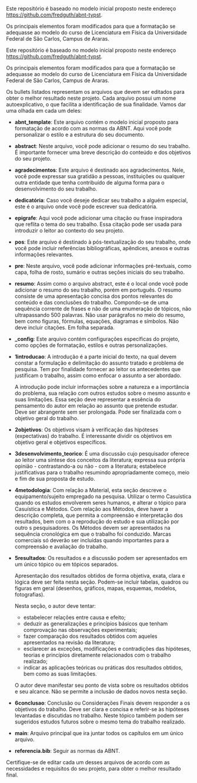 Este repositório é baseado no modelo inicial proposto neste endereço https://github.com/fredguth/abnt-typst.

Os principais elementos foram modificados para que a formatação se adequasse ao modelo do curso de Licenciatura em Física da Universidade Federal de São Carlos, Campus de Araras.

Este repositório é baseado no modelo inicial proposto neste endereço https://github.com/fredguth/abnt-typst.

Os principais elementos foram modificados para que a formatação se adequasse ao modelo do curso de Licenciatura em Física da Universidade Federal de São Carlos, Campus de Araras.

Os bullets listados representam os arquivos que devem ser editados para obter o melhor resultado neste projeto. Cada arquivo possui um nome autoexplicativo, o que facilita a identificação de sua finalidade. Vamos dar uma olhada em cada um deles:
- **abnt_template**: Este arquivo contém o modelo inicial proposto para formatação de acordo com as normas da ABNT. Aqui você pode personalizar o estilo e a estrutura do seu documento.

- **abstract**: Neste arquivo, você pode adicionar o resumo do seu trabalho. É importante fornecer uma breve descrição do conteúdo e dos objetivos do seu projeto.

- **agradecimentos**: Este arquivo é destinado aos agradecimentos. Nele, você pode expressar sua gratidão a pessoas, instituições ou qualquer outra entidade que tenha contribuído de alguma forma para o desenvolvimento do seu trabalho.

- **dedicatória**: Caso você deseje dedicar seu trabalho a alguém especial, este é o arquivo onde você pode escrever sua dedicatória.

- **epigrafe**: Aqui você pode adicionar uma citação ou frase inspiradora que reflita o tema do seu trabalho. Essa citação pode ser usada para introduzir o leitor ao contexto do seu projeto.

- **pos**: Este arquivo é destinado à pós-textualização do seu trabalho, onde você pode incluir referências bibliográficas, apêndices, anexos e outras informações relevantes.

- **pre**: Neste arquivo, você pode adicionar informações pré-textuais, como capa, folha de rosto, sumário e outras seções iniciais do seu trabalho.

- **resumo**: Assim como o arquivo abstract, este é o local onde você pode adicionar o resumo do seu trabalho, porém em português. O resumo consiste de uma apresentação concisa dos pontos relevantes do conteúdo e das conclusões do trabalho. Compondo-se de uma sequência corrente de frases e não de uma enumeração de tópicos, não ultrapassando 500 palavras. Não usar parágrafos no meio do resumo, bem como figuras, fórmulas, equações, diagramas e símbolos. Não deve incluir citações. Em folha separada. 

- **_config**: Este arquivo contém configurações específicas do projeto, como opções de formatação, estilos e outras personalizações.

- **1introducao**: A introdução é a parte inicial do texto, na qual devem constar a formulação e delimitação do assunto tratado e problema de pesquisa. Tem por finalidade fornecer ao leitor os antecedentes que justificam o trabalho, assim como enfocar o assunto a ser abordado. 

    A introdução pode incluir informações sobre a natureza e a importância do problema, sua relação com outros estudos sobre o mesmo assunto e suas limitações. Essa seção deve representar a essência do pensamento do autor em relação ao assunto que pretende estudar. Deve ser abrangente sem ser prolongada. Pode ser finalizada com o objetivo geral do trabalho. 

- **2objetivos**: Os objetivos visam à verificação das hipóteses (expectativas) do trabalho. É interessante dividir os objetivos em objetivo geral e objetivos específicos.

- **3desenvolvimento_teorico**: É uma discussão cujo pesquisador oferece ao leitor uma síntese dos conceitos da literatura; expressa sua própria opinião - contrastando-a ou não - com a literatura; estabelece justificativas para o trabalho resumindo apropriadamente começo, meio e fim de sua proposta de estudo.

- **4metodologia**: Com relação a Material, esta seção descreve o equipamento/sujeito empregado na pesquisa. 
Utilizar o termo Casuística quando os estudos envolverem seres humanos, e alterar o tópico para Casuística e Métodos. Com relação aos Métodos, deve haver a descrição completa, que permita a compreensão e interpretação dos resultados, bem com o a reprodução do estudo e sua utilização por outro s pesquisadores. Os Métodos devem ser apresentados na sequência cronológica em que o trabalho foi conduzido. Marcas comerciais só deverão ser incluídas quando importantes para a compreensão e avaliação do trabalho.

- **5resultados**: Os resultados e a discussão podem ser apresentados em um único tópico ou em tópicos separados.

    Apresentação dos resultados obtidos de forma objetiva, exata, clara e lógica deve ser feita nesta seção. Podem-se incluir tabelas, quadros ou figuras em geral (desenhos, gráficos, mapas, esquemas, modelos, fotografias).

    Nesta seção, o autor deve tentar:

    - estabelecer relações entre causa e efeito;
    - deduzir as generalizações e princípios básicos que tenham comprovação nas observações experimentais;
    - fazer comparação dos resultados obtidos com aqueles apresentados na revisão da literatura;
    - esclarecer as exceções, modificações e contradições das hipóteses, teorias e princípios diretamente relacionados com o trabalho realizado;
    - indicar as aplicações teóricas ou práticas dos resultados obtidos, bem como as suas limitações.

    O autor deve manifestar seu ponto de vista sobre os resultados obtidos e seu alcance. Não se permite a inclusão de dados novos nesta seção.

- **6conclusao**: Conclusão ou Considerações Finais devem responder a os objetivos do trabalho. Deve ser clara e concisa e referir-se às hipóteses levantadas e discutidas no trabalho. Neste tópico também podem ser sugeridos estudos futuros sobre o mesmo tema do trabalho realizado.

- **main**: Arquivo principal que ira juntar todos os capítulos em um único arquivo.

- **referencia.bib**: Seguir as normas da ABNT.

Certifique-se de editar cada um desses arquivos de acordo com as necessidades e requisitos do seu projeto, para obter o melhor resultado final.

